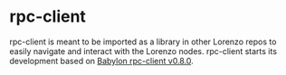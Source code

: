 # rpc-client

rpc-client is meant to be imported as a library in other Lorenzo repos to easily navigate and interact with the Lorenzo nodes.
rpc-client starts its development based on [Babylon rpc-client v0.8.0](https://github.com/babylonchain/rpc-client/releases/tag/v0.8.0).
